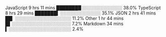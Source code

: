 JavaScript  9 hrs 11 mins  ███████▉░░░░░░░░░░░░░  38.0%
TypeScript  8 hrs 29 mins  ███████▍░░░░░░░░░░░░░  35.1%
JSON        2 hrs 41 mins  ██▎░░░░░░░░░░░░░░░░░░  11.2%
Other       1 hr 44 mins   █▌░░░░░░░░░░░░░░░░░░░   7.2%
Markdown    34 mins        ▍░░░░░░░░░░░░░░░░░░░░   2.4%